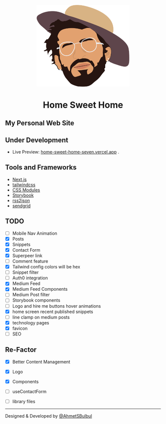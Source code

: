 <p align="center">
  <a href="https://ahmetsafabulbul.com/">
    <img alt="Ahmet Safa Bulbul" src="https://github.com/AhmetSBulbul/home-sweet-home/blob/main/public/myHead.png" width="300" />
  </a>
</p>
<h1 align="center">
  Home Sweet Home
</h1>

## My Personal Web Site

## Under Development

- Live Preview: [home-sweet-home-seven.vercel.app](https://home-sweet-home-seven.vercel.app/)
  .

## Tools and Frameworks

- [Next.js](https://nextjs.org/)
- [tailwindcss](https://tailwindcss.com/)
- [CSS Modules](https://github.com/css-modules/css-modules)
- [Storybook](https://storybook.js.org/)
- [rss2json](https://rss2json.com/)
- [sendgrid](https://sendgrid.com/)

## TODO

- [ ] Mobile Nav Animation
- [x] Posts
- [x] Snippets
- [x] Contact Form
- [x] Superpeer link
- [ ] Comment feature
- [x] Tailwind config colors will be hex
- [ ] Snippet filter
- [ ] Auth0 integration
- [x] Medium Feed
- [x] Medium Feed Components
- [ ] Medium Post filter
- [ ] Storybook components
- [ ] Logo and hire me buttons hover animations
- [x] home screen recent published snippets
- [ ] line clamp on medium posts
- [x] technology pages
- [x] favicon
- [ ] SEO

## Re-Factor

- [x] Better Content Management
- [x] Logo
- [x] Components
- [ ] useContactForm
- [ ] library files


---

Designed & Developed by [@AhmetSBulbul](https://ahmetsafabulbul.com/)

